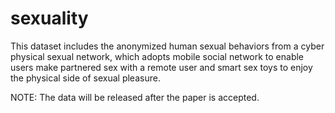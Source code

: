 # sexuality
This dataset includes the anonymized human sexual behaviors from a cyber physical sexual network, which adopts mobile social network to enable users make partnered sex with a remote user and smart sex toys to enjoy the physical side of sexual pleasure.

NOTE: The data will be released after the paper is accepted.
